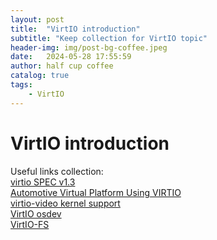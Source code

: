 ```yaml
---
layout: post
title:  "VirtIO introduction"
subtitle: "Keep collection for VirtIO topic"
header-img: img/post-bg-coffee.jpeg
date:   2024-05-28 17:55:59
author: half cup coffee
catalog: true
tags:	
    - VirtIO
---
```


# VirtIO introduction

Useful links collection:\
[virtio SPEC v1.3](http://docs.oasis-open.org/virtio/virtio/v1.3/virtio-v1.3.pdf)\
[Automotive Virtual Platform Using VIRTIO](https://events19.linuxfoundation.org/wp-content/uploads/2018/07/Automotive-Virtual-Platform-Using-VIRTIO-ALS-2019-1.pdf)\
[virtio-video kernel support](https://lwn.net/Articles/806416/)\
[VirtIO osdev](https://wiki.osdev.org/Virtio)\
[VirtIO-FS](https://virtio-fs.gitlab.io/design.html)